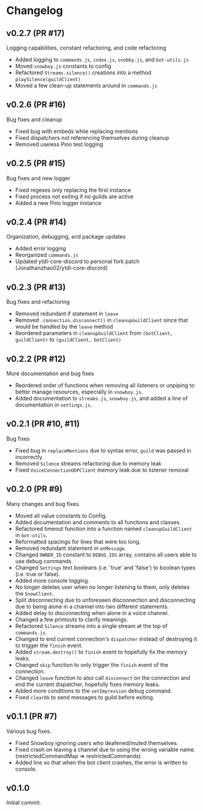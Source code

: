 # Changelog

## v0.2.7 (PR #17)
Logging capabilities, constant refactoring, and code refactoring
* Added logging to `commands.js`, `index.js`, `snobby.js`, and `bot-utils.js`
* Moved `snowboy.js` constants to config
* Refactored `Streams.silence()` creations into a method `playSilence(guildClient)`
* Moved a few clean-up statements around in `commands.js`

## v0.2.6 (PR #16)
Bug fixes and cleanup
* Fixed bug with embeds while replacing mentions
* Fixed dispatchers not referencing themselves during cleanup
* Removed useless Pino test logging

## v0.2.5 (PR #15)
Bug fixes and new logger
* Fixed regexes only replacing the first instance
* Fixed process not exiting if no guilds are active
* Added a new Pino logger instance

## v0.2.4 (PR #14)
Organization, debugging, and package updates
* Added error logging
* Reorganized `commands.js`
* Updated ytdl-core-discord to personal fork patch (Jonathanzhao02/ytdl-core-discord)

## v0.2.3 (PR #13)
Bug fixes and refactoring
* Removed redundant if statement in `leave`
* Removed `.connection.disconnect()` in `cleanupGuildClient` since that would be handled by the `leave` method
* Reordered parameters in `cleanupGuildClient` from `(botClient, guildClient)` to `(guildClient, botClient)`

## v0.2.2 (PR #12)
More documentation and bug fixes
* Reordered order of functions when removing all listeners or unpiping to better manage resources, especially in `snowboy.js`.
* Added documentation to `streams.js`, `snowboy.js`, and added a line of documentation in `settings.js`.

## v0.2.1 (PR #10, #11)
Bug fixes
* Fixed bug in `replaceMentions` due to syntax error, `guild` was passed in incorrectly.
* Removed `Silence` streams refactoring due to memory leak
* Fixed `VoiceConnectionUDPClient` memory leak due to listener removal

## v0.2.0 (PR #9)
Many changes and bug fixes.
* Moved all value constants to Config.
* Added documentation and comments to all functions and classes.
* Refactored timeout function into a function named `cleanupGuildClient` in `bot-utils`.
* Reformatted spacings for lines that were too long.
* Removed redundant statement in `onMessage`.
* Changed `OWNER_ID` constant to `DEBUG_IDS` array, contains all users able to use debug commands.
* Changed `Settings` text booleans (i.e. 'true' and 'false') to boolean types (i.e. true or false).
* Added more console logging.
* No longer deletes user when no longer listening to them, only deletes the `SnowClient`.
* Split disconnecting due to unforeseen disconnection and disconnecting due to being alone in a channel into two different statements.
* Added delay to disconnecting when alone in a voice channel.
* Changed a few printouts to clarify meanings.
* Refactored `Silence` streams into a single stream at the top of `commands.js`.
* Changed to end current connection's `dispatcher` instead of destroying it to trigger the `finish` event.
* Added `stream.destroy()` to `finish` event to hopefully fix the memory leaks.
* Changed `skip` function to only trigger the `finish` event of the connection.
* Changed `leave` function to also call `disconnect` on the connection and end the current dispatcher, hopefully fixes memory leaks.
* Added more conditions to the `setImpression` debug command.
* Fixed `clearDb` to send messages to guild before exiting.

## v0.1.1 (PR #7)
Various bug fixes.
* Fixed Snowboy ignoring users who deafened/muted themselves.
* Fixed crash on leaving a channel due to using the wrong variable name. (restrictedCommandMap => restrictedCommands)
* Added line so that when the bot client crashes, the error is written to console.

## v0.1.0
Initial commit.
